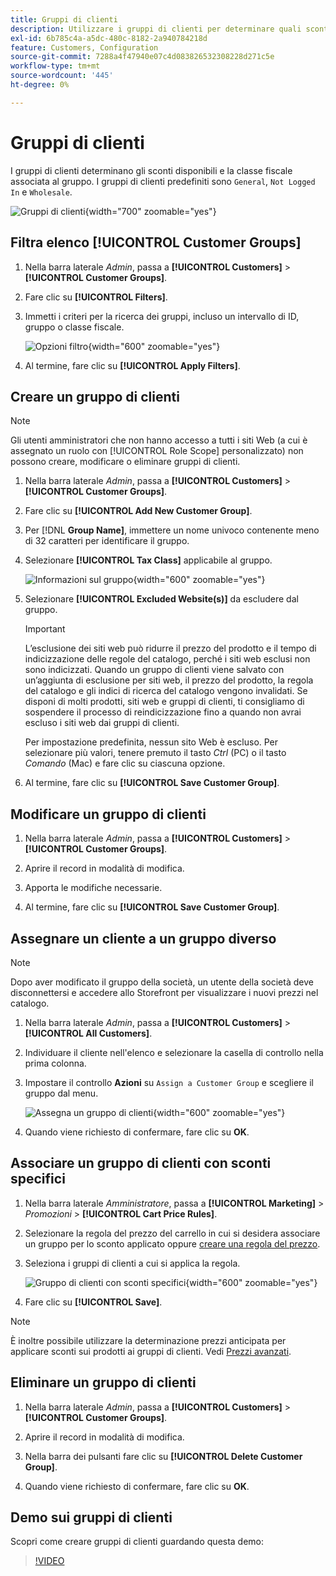 ```yaml
---
title: Gruppi di clienti
description: Utilizzare i gruppi di clienti per determinare quali sconti sono disponibili per i clienti assegnati a un gruppo e la classe fiscale associata al gruppo.
exl-id: 6b785c4a-a5dc-480c-8182-2a940784218d
feature: Customers, Configuration
source-git-commit: 7288a4f47940e07c4d083826532308228d271c5e
workflow-type: tm+mt
source-wordcount: '445'
ht-degree: 0%

---
```


# Gruppi di clienti

I gruppi di clienti determinano gli sconti disponibili e la classe fiscale associata al gruppo. I gruppi di clienti predefiniti sono `General`, `Not Logged In` e `Wholesale`.

![Gruppi di clienti](assets/customer-groups.png){width="700" zoomable="yes"}

## Filtra elenco [!UICONTROL Customer Groups]

1. Nella barra laterale _Admin_, passa a **[!UICONTROL Customers]** > **[!UICONTROL Customer Groups]**.

1. Fare clic su **[!UICONTROL Filters]**.

1. Immetti i criteri per la ricerca dei gruppi, incluso un intervallo di ID, gruppo o classe fiscale.

   ![Opzioni filtro](assets/groups-filters.png){width="600" zoomable="yes"}

1. Al termine, fare clic su **[!UICONTROL Apply Filters]**.

## Creare un gruppo di clienti

>[!NOTE]
>
>Gli utenti amministratori che non hanno accesso a tutti i siti Web (a cui è assegnato un ruolo con [!UICONTROL Role Scope] personalizzato) non possono creare, modificare o eliminare gruppi di clienti.

1. Nella barra laterale _Admin_, passa a **[!UICONTROL Customers]** > **[!UICONTROL Customer Groups]**.

1. Fare clic su **[!UICONTROL Add New Customer Group]**.

1. Per [!DNL **Group Name]**, immettere un nome univoco contenente meno di 32 caratteri per identificare il gruppo.

1. Selezionare **[!UICONTROL Tax Class]** applicabile al gruppo.

   ![Informazioni sul gruppo](assets/group-information.png){width="600" zoomable="yes"}

1. Selezionare **[!UICONTROL Excluded Website(s)]** da escludere dal gruppo.

   >[!IMPORTANT]
   >
   >L’esclusione dei siti web può ridurre il prezzo del prodotto e il tempo di indicizzazione delle regole del catalogo, perché i siti web esclusi non sono indicizzati. Quando un gruppo di clienti viene salvato con un’aggiunta di esclusione per siti web, il prezzo del prodotto, la regola del catalogo e gli indici di ricerca del catalogo vengono invalidati. Se disponi di molti prodotti, siti web e gruppi di clienti, ti consigliamo di sospendere il processo di reindicizzazione fino a quando non avrai escluso i siti web dai gruppi di clienti.

   Per impostazione predefinita, nessun sito Web è escluso. Per selezionare più valori, tenere premuto il tasto _Ctrl_ (PC) o il tasto _Comando_ (Mac) e fare clic su ciascuna opzione.

1. Al termine, fare clic su **[!UICONTROL Save Customer Group]**.

## Modificare un gruppo di clienti

1. Nella barra laterale _Admin_, passa a **[!UICONTROL Customers]** > **[!UICONTROL Customer Groups]**.

1. Aprire il record in modalità di modifica.

1. Apporta le modifiche necessarie.

1. Al termine, fare clic su **[!UICONTROL Save Customer Group]**.

## Assegnare un cliente a un gruppo diverso

>[!NOTE]
>
>Dopo aver modificato il gruppo della società, un utente della società deve disconnettersi e accedere allo Storefront per visualizzare i nuovi prezzi nel catalogo.

1. Nella barra laterale _Admin_, passa a **[!UICONTROL Customers]** > **[!UICONTROL All Customers]**.

1. Individuare il cliente nell&#39;elenco e selezionare la casella di controllo nella prima colonna.

1. Impostare il controllo **Azioni** su `Assign a Customer Group` e scegliere il gruppo dal menu.

   ![Assegna un gruppo di clienti](assets/group-assign.png){width="600" zoomable="yes"}

1. Quando viene richiesto di confermare, fare clic su **OK**.

## Associare un gruppo di clienti con sconti specifici

1. Nella barra laterale _Amministratore_, passa a **[!UICONTROL Marketing]** > _Promozioni_ > **[!UICONTROL Cart Price Rules]**.

1. Selezionare la regola del prezzo del carrello in cui si desidera associare un gruppo per lo sconto applicato oppure [creare una regola del prezzo](../merchandising-promotions/price-rules-catalog.md).

1. Seleziona i gruppi di clienti a cui si applica la regola.

   ![Gruppo di clienti con sconti specifici](assets/group-discount.png){width="600" zoomable="yes"}

1. Fare clic su **[!UICONTROL Save]**.

>[!NOTE]
>
> È inoltre possibile utilizzare la determinazione prezzi anticipata per applicare sconti sui prodotti ai gruppi di clienti. Vedi [Prezzi avanzati](../catalog/product-price-group.md).

## Eliminare un gruppo di clienti

1. Nella barra laterale _Admin_, passa a **[!UICONTROL Customers]** > **[!UICONTROL Customer Groups]**.

1. Aprire il record in modalità di modifica.

1. Nella barra dei pulsanti fare clic su **[!UICONTROL Delete Customer Group]**.

1. Quando viene richiesto di confermare, fare clic su **OK**.

## Demo sui gruppi di clienti

Scopri come creare gruppi di clienti guardando questa demo:

>[!VIDEO](https://video.tv.adobe.com/v/3410170/?quality=12&learn=on&captions=ita)
